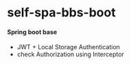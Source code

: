 # self-spa-bbs-boot

#### Spring boot base

+  JWT + Local Storage Authentication 
+  check Authorization using Interceptor 


